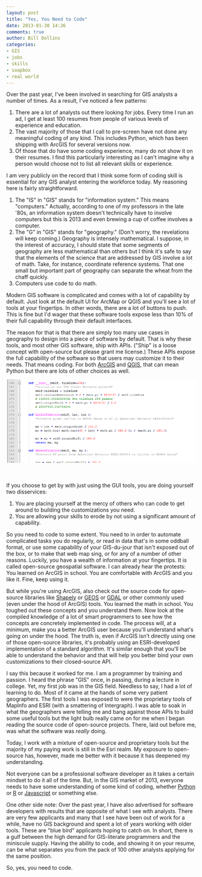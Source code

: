 ```yaml
---
layout: post
title: "Yes, You Need to Code"
date: 2013-01-30 14:26
comments: true
author: Bill Dollins
categories: 
- GIS
- jobs
- skills
- soapbox
- real world
---
```


Over the past year, I've been involved in searching for GIS analysts a number of times. As a result, I've noticed a few patterns:

1.	There are a lot of analysts out there looking for jobs. Every time I run an ad, I get at least 100 resumes from people of various levels of experience and education.
2.	The vast majority of those that I call to pre-screen have not done any meaningful coding of any kind. This includes Python, which has been shipping with ArcGIS for several versions now.
3.	Of those that do have some coding experience, many do not show it on their resumes. I find this particularly interesting as I can't imagine why a person would choose not to list all relevant skills or experience.

I am very publicly on the record that I think some form of coding skill is essential for any GIS analyst entering the workforce today. My reasoning here is fairly straightforward.

1.	The "IS" in "GIS" stands for "information system." This means "computers." Actually, according to one of my professors in the late '80s, an information system doesn't technically have to involve computers but this is 2013 and even brewing a cup of coffee involves a computer.
2.	The "G" in "GIS" stands for "geography." (Don't worry, the revelations will keep coming.) Geography is intensely mathematical. I suppose, in the interest of accuracy, I should state that some segments of geography are less mathematical than others but I think it's safe to say that the elements of the science that are addressed by GIS involve a lot of math. Take, for instance, coordinate reference systems. That one small but important part of geography can separate the wheat from the chaff quickly.
3.	Computers use code to do math.

Modern GIS software is complicated and comes with a lot of capability by default. Just look at the default UI for ArcMap or QGIS and you'll see a lot of tools at your fingertips. In other words, there are a lot of buttons to push. This is fine but I'd wager that these software tools expose less than 10% of their full capability through their default interfaces.

<!--more-->

The reason for that is that there are simply too many use cases in geography to design into a piece of software by default. That is why these tools, and most other GIS software, ship with APIs. ("Ship" is a loose concept with open-source but please grant me license.) These APIs expose the full capability of the software so that users may customize it to their needs. That means coding. For both [ArcGIS](http://www.esri.com) and [QGIS](http://qgis.org), that can mean Python but there are lots of other choices as well.

<div style="text-align:center;">
<img src="/images/posts/globalmaptiles.png" />
</div><br/><br/>


If you choose to get by with just using the GUI tools, you are doing yourself two disservices:

1.	You are placing yourself at the mercy of others who can code to get around to building the customizations you need.
2.	You are allowing your skills to erode by not using a significant amount of capability.

So you need to code to some extent. You need to in order to automate complicated tasks you do regularly, or read in data that's in some oddball format, or use some capability of your GIS-du-jour that isn't exposed out of the box, or to make that web map sing, or for any of a number of other reasons. Luckily, you have a wealth of information at your fingertips. It is called open-source geospatial software. I can already hear the protests: You learned on ArcGIS in school. You are comfortable with ArcGIS and you like it. Fine, keep using it.

But while you're using ArcGIS, also check out the source code for open-source libraries like [Shapely](https://github.com/sgillies/shapely) or [GEOS](http://trac.osgeo.org/geos/) or [GDAL](http://www.gdal.org/) or other commonly used (even under the hood of ArcGIS) tools. You learned the math in school. You toughed out these concepts and you understand them. Now look at the compiled knowledge of a lot of smart programmers to see how the concepts are concretely implemented in code. The process will, at a minimum, make you a better ArcGIS user because you'll understand what's going on under the hood. The truth is, even if ArcGIS isn't directly using one of those open-source libraries, it's probably using an ESRI-developed implementation of a standard algorithm. It's similar enough that you'll be able to understand the behavior and that will help you better bind your own customizations to their closed-source API.

I say this because it worked for me. I am a programmer by training and passion. I heard the phrase "GIS" once, in passing, during a lecture in college. Yet, my first job was in the GIS field. Needless to say, I had a lot of learning to do. Most of it came at the hands of some very patient geographers. The first tools I was exposed to were the proprietary tools of MapInfo and ESRI (with a smattering of Intergraph). I was able to soak in what the geographers were telling me and bang against those APIs to build some useful tools but the light bulb really came on for me when I began reading the source code of open-source projects. There, laid out before me, was what the software was *really* doing.

Today, I work with a mixture of open-source and proprietary tools but the majority of my paying work is still in the Esri realm. My exposure to open-source has, however, made me better with it because it has deepened my understanding.

Not everyone can be a professional software developer as it takes a certain mindset to do it all of the time. But, in the GIS market of 2013, everyone needs to have some understanding of some kind of coding, whether [Python](http://python.org/) or [R](http://www.r-project.org/) or [Javascript](http://d3js.org/) or something else.

One other side note: Over the past year, I have also advertised for software developers with results that are opposite of what I see with analysts. There are very few applicants and many that I see have been out of work for a while, have no GIS background and spent a lot of years working with older tools. These are "blue bird" applicants hoping to catch on. In short, there is a gulf between the high demand for GIS-literate programmers and the miniscule supply. Having the ability to code, and showing it on your resume, can be what separates you from the pack of 100 other analysts applying for the same position.

So, yes, you need to code.
